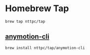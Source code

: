# Homebrew Tap

```sh
brew tap nttpc/tap
```

## [anymotion-cli](https://github.com/nttpc/anymotion-cli)

```sh
brew install nttpc/tap/anymotion-cli
```
